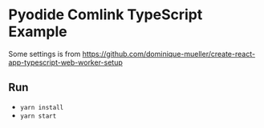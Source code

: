 # Pyodide Comlink TypeScript Example

Some settings is from https://github.com/dominique-mueller/create-react-app-typescript-web-worker-setup

## Run

- `yarn install`
- `yarn start`
